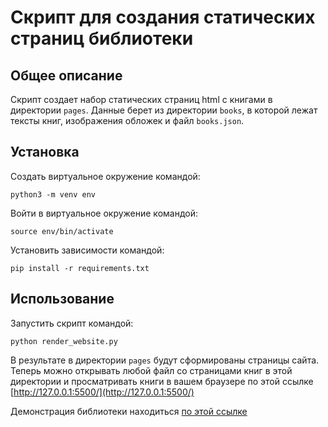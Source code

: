 # Скрипт для создания статических страниц библиотеки

## Общее описание

Скрипт создает набор статических страниц html с книгами в директории `pages`. Данные берет 
из директории `books`, в которой лежат тексты книг, изображения обложек и файл `books.json`.


## Установка

Создать виртуальное окружение командой:
```
python3 -m venv env
```

Войти в виртуальное окружение командой:
```
source env/bin/activate
```

Установить зависимости командой:
```
pip install -r requirements.txt
```

## Использование

Запустить скрипт командой:
```
python render_website.py
```

В результате в директории `pages` будут сформированы страницы сайта. Теперь можно 
открывать любой файл со страницами книг в этой директории и просматривать книги в вашем браузере по 
этой ссылке [http://127.0.0.1:5500/](http://127.0.0.1:5500/)

Демонстрация библиотеки находиться [по этой ссылке](https://statik2002.github.io/verstka5/pages/index1.html)